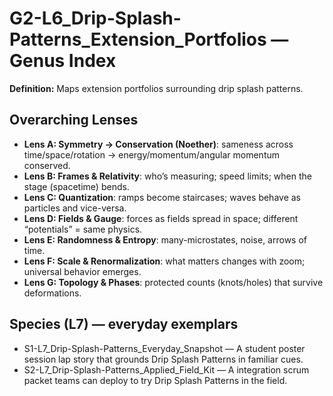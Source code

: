 # G2-L6_Drip-Splash-Patterns_Extension_Portfolios — Genus Index
**Definition:** Maps extension portfolios surrounding drip splash patterns.

## Overarching Lenses

- **Lens A: Symmetry -> Conservation (Noether)**: sameness across time/space/rotation → energy/momentum/angular momentum conserved.
- **Lens B: Frames & Relativity**: who’s measuring; speed limits; when the stage (spacetime) bends.
- **Lens C: Quantization**: ramps become staircases; waves behave as particles and vice-versa.
- **Lens D: Fields & Gauge**: forces as fields spread in space; different “potentials” = same physics.
- **Lens E: Randomness & Entropy**: many-microstates, noise, arrows of time.
- **Lens F: Scale & Renormalization**: what matters changes with zoom; universal behavior emerges.
- **Lens G: Topology & Phases**: protected counts (knots/holes) that survive deformations.

## Species (L7) — everyday exemplars
- S1-L7_Drip-Splash-Patterns_Everyday_Snapshot — A student poster session lap story that grounds Drip Splash Patterns in familiar cues.
- S2-L7_Drip-Splash-Patterns_Applied_Field_Kit — A integration scrum packet teams can deploy to try Drip Splash Patterns in the field.

